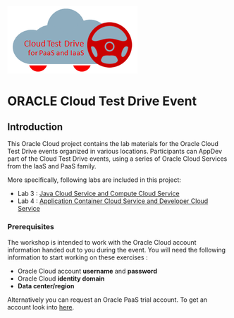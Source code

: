 ![](common/images/customer.logo.png)
---
# ORACLE Cloud Test Drive Event #

## Introduction ##

This Oracle Cloud project contains the lab materials for the Oracle Cloud Test Drive events organized in various locations.  Participants can AppDev part of the Cloud Test Drive events, using a series of Oracle Cloud Services from the IaaS and PaaS family.  

More specifically, following labs are included in this project:
+ Lab 3 : [Java Cloud Service and Compute Cloud Service](https://github.com/CloudTestDrive/EventLabs/blob/master/AppDev/README.md)
+ Lab 4 : [Application Container Cloud Service and Developer Cloud Service](https://github.com/CloudTestDrive/EventLabs/blob/master/AppDev/README.md)

### Prerequisites ###

The workshop is intended to work with the Oracle Cloud account information handed out to you during the event.  You will need the following information to start working on these exercises :

+ Oracle Cloud account **username** and **password**
+ Oracle Cloud **identity domain**
+ **Data center/region**

Alternatively you can request an Oracle PaaS trial account. To get an account look into [here](common/request.for.trial.md).

